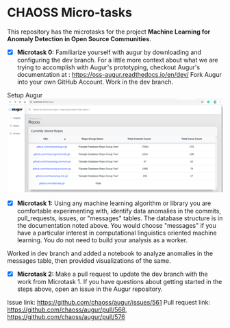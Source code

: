 # CHAOSS Micro-tasks

This repository has the microtasks for the project **Machine Learning for Anomaly Detection in Open Source Communities**.
- [X] **Microtask 0:** Familiarize yourself with augur by downloading and configuring the dev branch. For a little more context about what we are trying to accomplish with Augur's prototyping, checkout Augur's documentation at : https://oss-augur.readthedocs.io/en/dev/ Fork Augur into your own GitHub Account. Work in the dev branch.

Setup Augur 
![Augur ScreenShot](/screenshots/augur-screenshot.png)

- [X] **Microtask 1:** Using any machine learning algorithm or library you are comfortable experimenting with, identify data anomalies in the commits, pull_requests, issues, or "messages" tables. The database structure is in the documentation noted above. You would choose "messages" if you have a particular interest in computational linguistics oriented machine learning. You do not need to build your analysis as a worker.

Worked in dev branch and added a notebook to analyze anomalies in the messages table, then provided visualizations of the same.
- [X] **Microtask 2:** Make a pull request to update the dev branch with the work from Microtask 1. If you have questions about getting started in the steps above, open an issue in the Augur repository.

Issue link: https://github.com/chaoss/augur/issues/561
Pull request link: https://github.com/chaoss/augur/pull/568, https://github.com/chaoss/augur/pull/576
